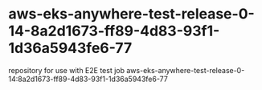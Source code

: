 # aws-eks-anywhere-test-release-0-14-8a2d1673-ff89-4d83-93f1-1d36a5943fe6-77
repository for use with E2E test job aws-eks-anywhere-test-release-0-14:8a2d1673-ff89-4d83-93f1-1d36a5943fe6-77
